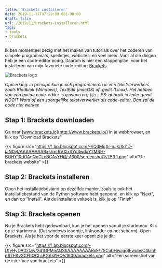 ```yaml
---
title: 'Brackets installeren'
date: 2019-11-27T07:29:00.001-08:00
draft: false
url: /2019/11/brackets-installeren.html
tags: 
- tools
- brackets
---
```


Ik ben momenteel bezig met het maken van tutorials over het coderen van simpele programma's, spelletjes, websites, en veel meer. Voor al die dingen heb je een code-editor nodig. Daarom is hier een stappenplan, voor het installeren van mijn favoriete code-editor: [Brackets](https://blog.geheimesite.nl/2019/07/beste-code-editor-brackets.html)  

![Brackets logo](https://1.bp.blogspot.com/-2DNqGXtkLhc/XTwKyJ5_KTI/AAAAAAAABn0/uFlT9gGlTREsfVTdIIfXMrs85mV_XKMtACPcBGAYYCw/s200/brackets-seeklogo.com.png)
  
_Opmerking: in principe kun je ook programmeren in een tekstverwerkers zoals Kladblok (Windows), TextEdit (macOS) of  gedit (Linux). Het hebben van een goede code-editor is gewoon erg fijn... PS: gebruik in ieder geval NOOIT Word of een soortgelijke tekstverwerker als code-editor. Dan zal de code niet werken_

## Stap 1: Brackets downloaden

Ga naar [www.brackets.io](http://www.brackets.io/) in je webbrowser, en klik op "Download Brackets"  

{{< figure src="https://1.bp.blogspot.com/-VQdMgXr-nJk/Xd1D-iJNDyI/AAAAAAAABxs/ixcRVXlxSYo3wdxY2MSH-BOHY10dOAqQgCLcBGAsYHQ/s1600/screenshot%2B3.1.png" alt="De brackets website" >}}

## Stap 2: Brackets installeren

Open het installatiebestand op dezelfde manier, zoals je ook het installatiebestand van de Python software hebt geopend, en klik op "Next", en dan op "Install". Als de installatie voltooit is, klik je op "Finish"  
  
## Stap 3: Brackets openen

Nu je Brackets hebt gedownload, kun je het openen vanuit je startmenu. Klik op je startmenu. (Dat windows icoontje, linksonder op het scherm). Open Brackets. Als je het voor de eerste keer opent zie je dit:  

{{< figure src="https://1.bp.blogspot.com/-DfyHyDA02Qw/Xd1GPMnAQSI/AAAAAAAABx8/2SCubHwaggIEwubsC4IahhnR7HKvXCFbQCLcBGAsYHQ/s1600/brackets.png" alt="Een screenshot van de interface van brackets" >}}

